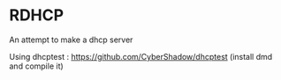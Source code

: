 # RDHCP

An attempt to make a dhcp server

Using dhcptest : https://github.com/CyberShadow/dhcptest (install dmd and compile it)

